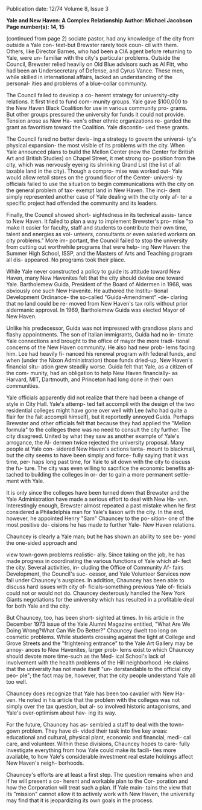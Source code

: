 Publication date: 12/74
Volume 8, Issue 3

**Yale and New Haven: A Complex Relationship**
**Author: Michael Jacobson**
**Page number(s): 14, 15**

(continued from page 2)
sociate pastor, had any knowledge of
the city from outside a Yale con-
text-but Brewster rarely took coun-
cil with them. Others, like Director
Barnes, who had been a CIA agent
before returning to Yale, were un-
familiar with the city's particular
problems. Outside the Council,
Brewster relied heavily on Old Blue
advisors such as Al Fitt, who had
been an Undersecretary of Defense,
and Cyrus Vance. These men, while
skilled in international affairs, lacked
an understanding of the personal-
ities and problems of a blue-collar
community.


The Council failed to develop a co-
herent strategy for university-city
relations. It first tried to fund com-
munity groups. Yale gave $100,000
to the New Haven Black Coalition
for use in various community pro-
grams. But other groups pressured
the university for funds it could not
provide. Tension arose as New Ha-
ven's other ethnic organizations re-
garded the grant as favoritism
toward the Coalition. Yale discontin-
ued these grants.


The Council fared no better devis-
ing a strategy to govern the universi-
ty's physical expansion- the most
visible of its problems with the city.
When Yale announced plans to build
the Mellon Center (now the Center
for British Art and British Studies)
on Chapel Street, it met strong op-
position from the city, which was
nervously eyeing its shrinking
Grand List (the list of all taxable
land in the city). Though a compro-
mise was worked out- Yale
would allow retail stores on the
ground floor of the Center- universi-
ty officials failed to use the situation
to begin communications with the
city on the general problem of tax-
exempt land in New Haven. The inci-
dent simply represented another case
of Yale dealing with the city only af-
ter a specific project had offended
the community and its leaders.


Finally, the Council showed short-
sightedness in its technical assis-
tance to New Haven. It failed to plan
a way to implement Brewster's pro-
mise "to make it easier for faculty,
staff and students to contribute their
own time, talent and energies as vol-
unteers, consultants or even salaried
workers on city problems." More im-
portant, the Council failed to stop
the university from cutting out
worthwhile programs that were help-
ing New Haven: the Summer High
School, ISSP, and the Masters of
Arts and Teaching program all dis-
appeared. No programs took their
place.


While Yale never constructed a
policy to guide its attitude toward
New Haven, many New Havenites
felt that the city should devise one
toward Yale. Bartholemew Guida,
President of the Board of Aldermen
in 1968, was obviously one such New
Havenite. He authored the Institu-
tional Development Ordinance- the
so-called "Guida-Amendment" -de-
claring that no land could be re-
moved from New Haven's tax rolls
without prior aldermanic approval.
In 1969, Bartholemew Guida was
elected Mayor of New Haven.


Unlike his predecessor, Guida was
not impressed with grandiose plans
and flashy appointments. The son of
Italian immigrants, Guida had no in-
timate Yale connections and brought
to the office of mayor the more tradi-
tional concerns of the New Haven
community. He also had new prob-
lems facing him. Lee had heavily fi-
nanced his renewal program with
federal funds, and when (under the
Nixon Administration) those funds
dried-up, New Haven's financial situ-
ation grew steadily worse. Guida felt
that Yale, as a citizen of the com-
munity, had an obligation to help
New Haven financially- as Harvard,
MIT, Dartmouth, and Princeton had
long done in their own communities.


Yale officials apparently did not
realize that there had been a change
of style in City Hall. Yale's attemp-
ted fait accompli with the design of
the two residential colleges might
have gone over well with Lee (who
had quite a flair for the fait accompli
himself), but it reportedly annoyed
Guida. Perhaps Brewster and other
officials felt that because they had
applied the "Mellon formula" to the
colleges there was no need to consult
the city further. The city disagreed.
United by what they saw as another
example of Yale's arrogance, the Al-
dermen twice rejected the university
proposal. Many people at Yale con-
sidered New Haven's actions tanta-
mount to blackmail, but the city
seems to have been simply and force-
fully saying that it was time, per-
haps long past time, for Yale to sit
down with the city to discuss the fu-
ture. The city was even willing to
sacrifice the economic benefits at-
tached to building the colleges in or-
der to gain a more permanent settle-
ment with Yale.


It is only since the colleges have
been turned down that Brewster and
the Yale Administration have made
a serious effort to deal with New Ha-
ven. Interestingly enough, Brewster
almost repeated a past mistake when
he first considered a Philadelphia
man for Yale's liason with the city.
In the end, however, he appointed
Henry "Sam" Chauncey to the po-
sition- one of the most positive de-
cisions he has made to further Yale-
New Haven relations.


Chauncey is clearly a Yale man;
but he has shown an ability to see be-
yond the one-sided approach and


view town-gown problems realistic-
ally. Since taking on the job, he has
made progress in coordinating the
various functions of Yale which af-
fect the city. Several activities, in-
cluding the Office of Community Af-
fairs Development, the Council's suc-
cessor, and Yale Volunteer Services
now fall under Chauncey's auspices.
In addition, Chauncey has been able
to discuss hard issues with city of-
ficials-something previous Yale of-
ficials could not or would not do.
Chauncey dexterously handled the
New York Giants negotiations for
the university which has resulted in
a profitable deal for both Yale and
the city.


But Chauncey, too, has been short-
sighted at times. In his article in the
December 1973 issue of the
Yale Alumni Magazine entitled,
"What Are We Doing Wrong?What
Can We Do Better?" Chauncey dwelt
too long on cosmetic problems.
While students crossing against the
light at College and Grove Streets
and the "frightening entrance" to
the Yale Art Gallery may be annoy-
ances to New Havenites, larger prob-
lems exist to which Chauncey should
devote more time-such as the Med-
ical School's lack of involvement
with the health problems of the Hill
neighborhood. He claims that the
university has not made itself "un-
derstandable to the official city peo-
ple"; the fact may be, however, that
the city people understand Yale all
too well.


Chauncey does recognize that Yale
has been too cavalier with New Ha-
ven. He noted in his article that the
problem with the colleges was not
simply over the tax question, but al-
so involved historic antagonisms,
and Yale's over-optimism about hav-
ing its way.


For the future, Chauncey has as-
sembled a staff to deal with the
town-gown problem. They have di-
vided their task into five key areas:
educational and cultural, physical
plant, economic and financial, medi-
cal care, and volunteer. Within these
divisions, Chauncey hopes to care-
fully investigate everything
from how Yale could make its facili-
ties more available, to how Yale's
considerable investment real estate
holdings affect New Haven's neigh-
borhoods.


Chauncey's efforts are at least a
first step. The question remains
when and if he will present a co-
herent and workable plan to the Cor-
poration and how the Corporation
will treat such a plan. If Yale main-
tains the view that its "mission"
cannot allow it to actively work with
New Haven, the university may find
that it is jeopardizing its own goals
in the process.